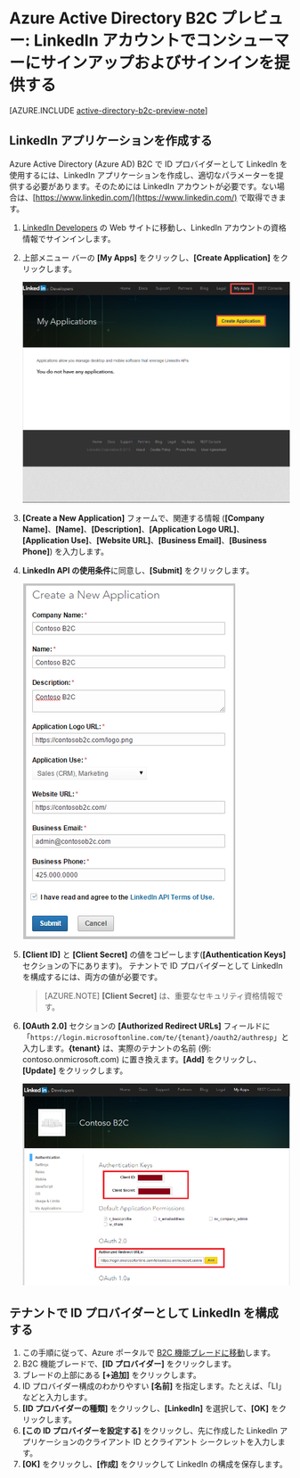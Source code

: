 <properties
	pageTitle="Azure Active Directory B2C プレビュー: LinkedIn の構成 | Microsoft Azure"
	description="Azure Active Directory B2C によってセキュリティ保護されたアプリケーションで、LinkedIn アカウントを使用するコンシューマーにサインアップとサインインを提供します。"
	services="active-directory-b2c"
	documentationCenter=""
	authors="swkrish"
	manager="msmbaldwin"
	editor="bryanla"/>

<tags
	ms.service="active-directory-b2c"
	ms.workload="identity"
	ms.tgt_pltfrm="na"
	ms.devlang="na"
	ms.topic="article"
	ms.date="01/12/2016"
	ms.author="swkrish"/>

# Azure Active Directory B2C プレビュー: LinkedIn アカウントでコンシューマーにサインアップおよびサインインを提供する

[AZURE.INCLUDE [active-directory-b2c-preview-note](../../includes/active-directory-b2c-preview-note.md)]

## LinkedIn アプリケーションを作成する

Azure Active Directory (Azure AD) B2C で ID プロバイダーとして LinkedIn を使用するには、LinkedIn アプリケーションを作成し、適切なパラメーターを提供する必要があります。そのためには LinkedIn アカウントが必要です。ない場合は、[https://www.linkedin.com/](https://www.linkedin.com/) で取得できます。

1. [LinkedIn Developers](https://www.developer.linkedin.com/) の Web サイトに移動し、LinkedIn アカウントの資格情報でサインインします。
2. 上部メニュー バーの **[My Apps]** をクリックし、**[Create Application]** をクリックします。

    ![LinkedIn - 新しいアプリ](./media/active-directory-b2c-setup-li-app/linkedin-new-app.png)

3. **[Create a New Application]** フォームで、関連する情報 (**[Company Name]**、**[Name]**、**[Description]**、**[Application Logo URL]**、**[Application Use]**、**[Website URL]**、**[Business Email]**、**[Business Phone]**) を入力します。
4. **LinkedIn API の使用条件**に同意し、**[Submit]** をクリックします。

    ![LinkedIn - アプリの登録](./media/active-directory-b2c-setup-li-app/linkedin-register-app.png)

5. **[Client ID]** と **[Client Secret]** の値をコピーします(**[Authentication Keys]** セクションの下にあります)。 テナントで ID プロバイダーとして LinkedIn を構成するには、両方の値が必要です。

	>[AZURE.NOTE] **[Client Secret]** は、重要なセキュリティ資格情報です。

6. **[OAuth 2.0]** セクションの **[Authorized Redirect URLs]** フィールドに「`https://login.microsoftonline.com/te/{tenant}/oauth2/authresp`」と入力します。**{tenant}** は、実際のテナントの名前 (例: contoso.onmicrosoft.com) に置き換えます。**[Add]** をクリックし、**[Update]** をクリックします。

    ![LinkedIn - アプリの設定](./media/active-directory-b2c-setup-li-app/linkedin-setup.png)

## テナントで ID プロバイダーとして LinkedIn を構成する

1. この手順に従って、Azure ポータルで [B2C 機能ブレードに移動](active-directory-b2c-app-registration.md#navigate-to-the-b2c-features-blade)します。
2. B2C 機能ブレードで、**[ID プロバイダー]** をクリックします。
3. ブレードの上部にある **[+追加]** をクリックします。
4. ID プロバイダー構成のわかりやすい **[名前]** を指定します。たとえば、「LI」などと入力します。
5. **[ID プロバイダーの種類]** をクリックし、**[LinkedIn]** を選択して、**[OK]** をクリックします。
6. **[この ID プロバイダーを設定する]** をクリックし、先に作成した LinkedIn アプリケーションのクライアント ID とクライアント シークレットを入力します。
7. **[OK]** をクリックし、**[作成]** をクリックして LinkedIn の構成を保存します。

<!---HONumber=AcomDC_0224_2016-->
